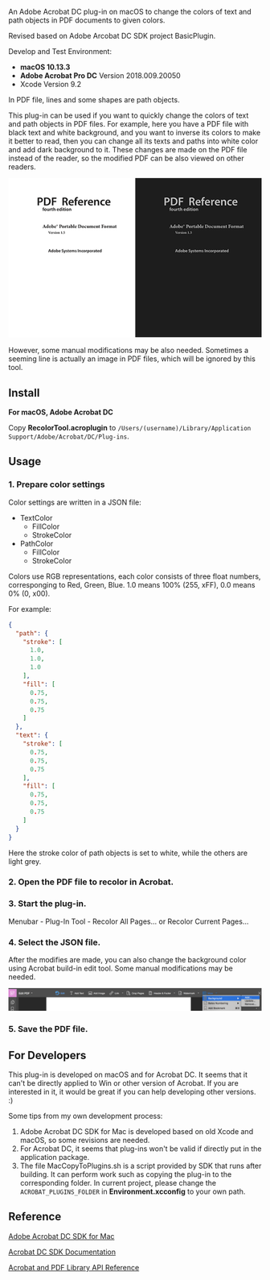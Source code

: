 An Adobe Acrobat DC plug-in on macOS to change the colors of text and path objects in PDF documents to given colors.

Revised based on Adobe Arcobat DC SDK project BasicPlugin.

Develop and Test Environment:
* **macOS 10.13.3**
* **Adobe Acrobat Pro DC** Version 2018.009.20050
* Xcode Version 9.2

In PDF file, lines and some shapes are path objects.

This plug-in can be used if you want to quickly change the colors of text and path objects in PDF files. For example, here you have a PDF file with black text and white background, and you want to inverse its colors to make it better to read, then you can change all its texts and paths into white color and add dark background to it. These changes are made on the PDF file instead of the reader, so the modified PDF can be also viewed on other readers.

![Sample for Color Inverter (2).png](resources/9432B7D0683D49C7A181A5593341CFCF.png)

However, some manual modifications may be also needed. Sometimes a seeming line is actually an image in PDF files, which will be ignored by this tool.


Install
---
**For macOS, Adobe Acrobat DC**

Copy **RecolorTool.acroplugin** to `/Users/(username)/Library/Application Support/Adobe/Acrobat/DC/Plug-ins`.


Usage
---
### 1. Prepare color settings
Color settings are written in a JSON file:
* TextColor
    * FillColor
    * StrokeColor
* PathColor
    * FillColor
    * StrokeColor

Colors use RGB representations, each color consists of three float numbers, corresponging to Red, Green, Blue. 1.0 means 100% (255, xFF), 0.0 means 0% (0, x00).

For example:

```json
{
  "path": {
    "stroke": [
      1.0,
      1.0,
      1.0
    ],
    "fill": [
      0.75,
      0.75,
      0.75
    ]
  },
  "text": {
    "stroke": [
      0.75,
      0.75,
      0.75
    ],
    "fill": [
      0.75,
      0.75,
      0.75
    ]
  }
}
```

Here the stroke color of path objects is set to white, while the others are light grey.

### 2. Open the PDF file to recolor in Acrobat.
### 3. Start the plug-in.
Menubar - Plug-In Tool - Recolor All Pages... or Recolor Current Pages...
### 4. Select the JSON file.
After the modifies are made, you can also change the background color using Acrobat build-in edit tool. Some manual modifications may be needed.

![Screen Shot 2018-02-20 at 23.26.13.png](resources/094D6A915CBC8FE2A2AE07F66CC21254.png )

### 5. Save the PDF file.

For Developers
---
This plug-in is developed on macOS and for Acrobat DC. It seems that it can't be directly applied to Win or other version of Acrobat. If you are interested in it, it would be great if you can help developing other versions. :)

Some tips from my own development process:
1. Adobe Acrobat DC SDK for Mac is developed based on old Xcode and macOS, so some revisions are needed.
2. For Acrobat DC, it seems that plug-ins won't be valid if directly put in the application package.
3. The file MacCopyToPlugins.sh is a script provided by SDK that runs after building. It can perform work such as copying the plug-in to the corresponding folder. In current project, please change the `ACROBAT_PLUGINS_FOLDER` in **Environment.xcconfig** to your own path.


Reference
---
[Adobe Acrobat DC SDK for Mac](https://www.adobe.com/devnet/acrobat.html)

[Acrobat DC SDK Documentation](https://help.adobe.com/en_US/acrobat/acrobat_dc_sdk/2015/HTMLHelp/#t=Acro12_MasterBook%2FIntroduction_Help_TitlePage%2FAbout_This_Help.htm)

[Acrobat and PDF Library API Reference](https://help.adobe.com/en_US/acrobat/acrobat_dc_sdk/2015/HTMLHelp/Acro12_MasterBook/API_References_SectionPage/API_References/Acrobat_API_Reference/index.html)
